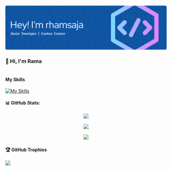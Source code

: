 ![Rhamasaja](img/github-header-banner.png)


<!--
**RHAMASAJA86/RHAMASAJA86** is a ✨ _special_ ✨ repository because its `README.md` (this file) appears on your GitHub profile.

Here are some ideas to get you started:

- 🔭 I’m currently working on ...
- 🌱 I’m currently learning ...
- 👯 I’m looking to collaborate on ...
- 🤔 I’m looking for help with ...
- 💬 Ask me about ...
- 📫 How to reach me: ...
- 😄 Pronouns: ...
- ⚡ Fun fact: ...
-->

### 👋 Hi, I'm Rama
#
#### My Skills
[![My Skills](https://skillicons.dev/icons?i=html,css,js,java,mysql,figma&theme=light)](https://skillicons.dev)


#### 📊 GitHub Stats:

<div align="center">

![](https://github-readme-stats.vercel.app/api?username=Rhamasaja86&theme=transparent&hide_border=false&include_all_commits=false&count_private=false)<br/>

![](https://nirzak-streak-stats.vercel.app/?user=Rhamasaja86&theme=transparent&hide_border=false)<br/>

![](https://github-readme-stats.vercel.app/api/top-langs/?username=Rhamasaja86&theme=transparent&hide_border=false&include_all_commits=false&count_private=false&layout=compact)

</div>


#### 🏆 GitHub Trophies
![](https://github-profile-trophy.vercel.app/?username=Rhamasaja86&theme=radical&no-frame=false&no-bg=true&margin-w=4)